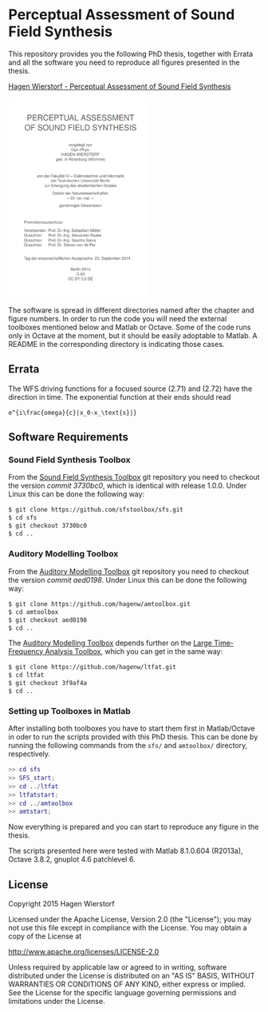 Perceptual Assessment of Sound Field Synthesis
==============================================

This repository provides you the following PhD thesis, together with Errata and
all the software you need to reproduce all figures presented in the thesis.

[Hagen Wierstorf - Perceptual Assessment of Sound Field
Synthesis](http://opus4.kobv.de/opus4-tuberlin/files/6063/wierstorf_hagen.pdf)

[![Titlepage](img/thesis_titlepage.png)](http://opus4.kobv.de/opus4-tuberlin/files/6063/wierstorf_hagen.pdf)

The software is spread in different directories named after the chapter and
figure numbers. In order to run the code you will need the external toolboxes
mentioned below and Matlab or Octave. Some of the code runs only in Octave at
the moment, but it should be easily adoptable to Matlab. A README in the
corresponding directory is indicating those cases.

## Errata

The WFS driving functions for a focused source (2.71) and (2.72) have the
direction in time. The exponential function at their ends should read
```
e^{i\frac{omega}{c}|x_0-x_\text{s}|}
```

## Software Requirements

### Sound Field Synthesis Toolbox

From the [Sound Field Synthesis Toolbox](https://github.com/sfstoolbox/sfs) git
repository you need to checkout the version *commit 3730bc0*, which is identical
with release 1.0.0. Under Linux this can be done the following way:
```
$ git clone https://github.com/sfstoolbox/sfs.git
$ cd sfs
$ git checkout 3730bc0
$ cd ..
```


### Auditory Modelling Toolbox

From the [Auditory Modelling Toolbox](http://amtoolbox.sourceforge.net/) git
repository you need to checkout the version *commit aed0198*. Under Linux this
can be done the following way:
```
$ git clone https://github.com/hagenw/amtoolbox.git
$ cd amtoolbox
$ git checkout aed0198
$ cd ..
```

The [Auditory Modelling Toolbox](http://amtoolbox.sourceforge.net/) depends
further on the [Large Time-Frequency Analysis
Toolbox](https://github.com/hagenw/ltfat.git), which you can get in the same
way:
```
$ git clone https://github.com/hagenw/ltfat.git
$ cd ltfat
$ git checkout 3f9af4a
$ cd ..
```

### Setting up Toolboxes in Matlab

After installing both toolboxes you have to start them first in Matlab/Octave in
oder to run the scripts provided with this PhD thesis.
This can be done by running the following commands from the `sfs/` and
`amtoolbox/` directory, respectively.
```Matlab
>> cd sfs
>> SFS_start;
>> cd ../ltfat
>> ltfatstart;
>> cd ../amtoolbox
>> amtstart;
```

Now everything is prepared and you can start to reproduce any figure in the
thesis.

The scripts presented here were tested with Matlab 8.1.0.604 (R2013a), Octave
3.8.2, gnuplot 4.6 patchlevel 6.


## License

Copyright 2015 Hagen Wierstorf

Licensed under the Apache License, Version 2.0 (the "License");
you may not use this file except in compliance with the License.
You may obtain a copy of the License at

http://www.apache.org/licenses/LICENSE-2.0

Unless required by applicable law or agreed to in writing, software
distributed under the License is distributed on an "AS IS" BASIS,
WITHOUT WARRANTIES OR CONDITIONS OF ANY KIND, either express or implied.
See the License for the specific language governing permissions and
limitations under the License.
